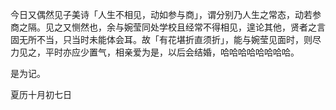今日又偶然见子美诗「人生不相见，动如参与商」，谓分别乃人生之常态，动若参商之隔。见之又恻然也，余与婉莹同处学校且经常不得相见，遑论其他，贤者之言固无所不当，只当时未能体会耳。故「有花堪折直须折」，能与婉莹见面时，则尽力见之，平时亦应少置气，相亲爱为是，以后会结婚，哈哈哈哈哈哈哈哈。

是为记。

夏历十月初七日
